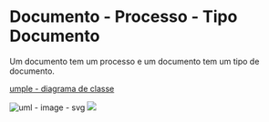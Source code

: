 # Documento - Processo - Tipo Documento

Um documento tem um processo e um documento tem um tipo de documento.

[umple - diagrama de classe](http://try.umple.org/?text=class%20Documento%20%7B%0A%20%20Integer%20doc_id%3B%0A%7D%0Aclass%20Processo%20%7B%0A%20%20%20Integer%20proc_id%3B%0A%20%20%20Integer%20proc_fk%3B%0A%20%200..1%20--%20*%20Processo%3B%0A%7D%0A%0Aclass%20TipoDocumento%7B%0A%20%20Integer%20td_id%3B%0A%7D%0Aassociation%20%7B%0A%201%20Processo%20--%20*%20Documento%3B%0A%201%20Documento%20--%201%20TipoDocumento%3B%0A%7D%0A%0Aclass%20Documento%20%7B%0A%20%20public%20static%20void%20main(String%20%5B%20%5D%20args)%20%7B%0A%20%20%20%20System.out.println(%22Class%20Diagram%20Documento%22)%3B%0A%20%20%7D%0A%7D%0A%2F%2F%24%3F%5BEnd_of_model%5D%24%3F%0A%0Anamespace%20-%3B%0A%0A%2F%2F%20%40%40%40skipcppcompile%20-%20Contains%20Java%20Code%0A%2F%2F%20%40%40%40skipphpcompile%20-%20Contains%20Java%20Code%0A%2F%2F%20%40%40%40skiprubycompile%20-%20Contains%20Java%20Code%0A%2F%2F%20%40%40%40skippythoncompile%20-%20Contains%20Java%20Code%0A%0Aclass%20Processo%0A%7B%0A%20%20position%2049%2089%20109%2057.8646%3B%0A%20%20position.association%20Processo__Processo%2015%2C57.8646%200%2C30%3B%0A%7D%0A%0Aclass%20Documento%0A%7B%0A%20%20position%20224%2024%20109%2057.8646%3B%0A%7D%0A%0Aclass%20TipoDocumento%0A%7B%0A%20%20position%20396%2081%20127.75%2057.8646%3B%0A%7D)

![uml - image - svg](https://cruise.umple.org/umpleonline/ump/tmpd4r0tcwmznan/classDiagram.svg)
<img src="https://cruise.umple.org/umpleonline/ump/tmpd4r0tcwmznan/classDiagram.svg">